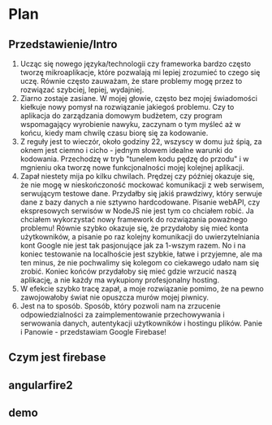 # Plan

## Przedstawienie/Intro

1.  Ucząc się nowego języka/technologii czy frameworka bardzo często tworzę mikroaplikacje, które pozwalają mi lepiej zrozumieć to czego się uczę. Równie często zauważam, że stare problemy mogę przez to rozwiązać szybciej, lepiej, wydajniej.
2.  Ziarno zostaje zasiane. W mojej głowie, często bez mojej świadomości kiełkuje nowy pomysł na rozwiązanie jakiegoś problemu. Czy to aplikacja do zarządzania domowym budżetem, czy program wspomagający wyrobienie nawyku, zaczynam o tym myśleć aż w końcu, kiedy mam chwilę czasu biorę się za kodowanie.
3.  Z reguły jest to wieczór, około godziny 22, wszyscy w domu już śpią, za oknem jest ciemno i cicho - jednym słowem idealne warunki do kodowania. Przechodzę w tryb "tunelem kodu pędzę do przodu" i w mgnieniu oka tworzę nowe funkcjonalności mojej kolejnej aplikacji.
4.  Zapał niestety mija po kilku chwilach. Prędzej czy później okazuje się, że nie mogę w nieskończoność mockować komunikacji z web serwisem, serwującym testowe dane. Przydałby się jakiś prawdziwy, który serwuje dane z bazy danych a nie sztywno hardcodowane. Pisanie webAPI, czy ekspresowych serwisów w NodeJS nie jest tym co chciałem robić. Ja chciałem wykorzystać nowy framework do rozwiązania poważnego problemu! Równie szybko okazuje się, że przydałoby się mieć konta użytkowników, a pisanie po raz kolejny komunikacji do uwierzytelniania kont Google nie jest tak pasjonujące jak za 1-wszym razem. No i na koniec testowanie na localhoście jest szybkie, łatwe i przyjemne, ale ma ten minus, że nie pochwalimy się kolegom co ciekawego udało nam się zrobić. Koniec końców przydałoby się mieć gdzie wrzucić naszą aplikację, a nie każdy ma wykupiony profesjonalny hosting.
5.  W efekcie szybko tracę zapał, a moje rozwiązanie pomimo, że na pewno zawojowałoby świat nie opuszcza murów mojej piwnicy.
6.  Jest na to sposób. Sposób, który pozwoli nam na zrzucenie odpowiedzialności za zaimplementowanie przechowywania i serwowania danych, autentykacji użytkowników i hostingu plików. Panie i Panowie - przedstawiam Google Firebase!

## Czym jest firebase

## angularfire2

## demo
